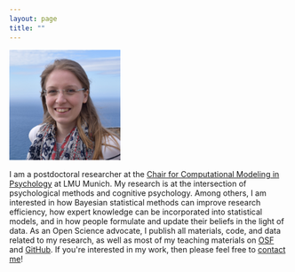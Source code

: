 ```yaml
---
layout: page
title: ""
---
```


<img src="https://github.com/astefan1/astefan1.github.io/blob/master/docs/angelikastefan.JPG?raw=true" alt="Angelika's profile pic" width="200" class="center"/>

I am a postdoctoral researcher at the [Chair for Computational Modeling in Psychology](https://www.psy.uni-muenchen.de/comppsy/index.html) at LMU Munich. My research is at the intersection of psychological methods and cognitive psychology. Among others, I am interested in how Bayesian statistical methods can improve research efficiency, how expert knowledge can be incorporated into statistical models, and in how people formulate and update their beliefs in the light of data. As an Open Science advocate, I publish all materials, code, and data related to my research, as well as most of my teaching materials on [OSF](https://osf.io/fm6qd) and [GitHub](https://github.com/astefan1). If you're interested in my work, then please feel free to [contact me](mailto:angelika.m.stefan@gmail.com)!
